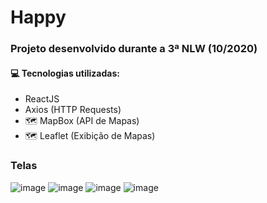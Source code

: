 # Happy

### Projeto desenvolvido durante a 3ª NLW (10/2020)

#### 💻 Tecnologias utilizadas:
- ReactJS 
- Axios (HTTP Requests)
- 🗺 MapBox (API de Mapas)
- 🗺 Leaflet (Exibição de Mapas)

### Telas
![image](https://user-images.githubusercontent.com/45896324/153095097-2850407d-3397-418d-9290-ce7cc5bf9f6b.png)
![image](https://user-images.githubusercontent.com/45896324/153095791-cb289c84-fd09-4639-a8d9-b0daa0ef9de4.png)
![image](https://user-images.githubusercontent.com/45896324/153096234-10f381a7-d7a7-4b1e-90ff-5431ebe0b207.png)
![image](https://user-images.githubusercontent.com/45896324/153096252-d1b760e9-529c-483f-8398-1e914c0c824c.png)

